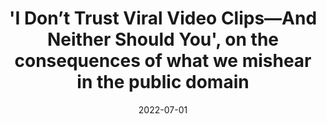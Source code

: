 ---
title: "'I Don’t Trust Viral Video Clips—And Neither Should You', on the consequences of what we mishear in the public domain"
like-of: https://newsletters.theatlantic.com/deep-shtetl/62bdd8c968f61f0021d69afa/i-dont-trust-viral-video-clips-and-neither-should-you/
date: "2022-07-01"
---